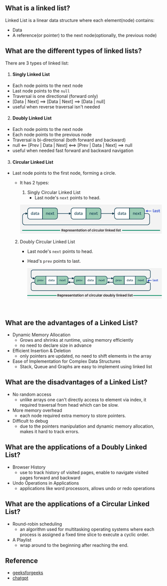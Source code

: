 
## What is a linked list?
Linked List is a linear data structure where each element(node) contains:
- Data
- A reference(or pointer) to the next node(optionally, the previous node)

##  What are the different types of linked lists?
There are 3 types of linked list:
1. #### Singly Linked List
- Each node points to the next node
- Last node points to the `null`
- Traversal is one directional (forward only)
- [Data | Next] ==> [Data | Next] ==> [Data | null]
- useful when reverse traversal isn't needed

2. #### Doubly Linked List
- Each node points to the next node
- Each node points to the previous node
- Traversal is bi-directional (both forward and backward)
- null <== [Prev | Data | Next] <==> [Prev | Data | Next] ==> null
- useful when needed fast forward and backward navigation


3. #### Circular Linked List
- Last node points to the first node, forming a circle.
  - It has 2 types:
    1. Singly Circular Linked List
       - Last node's `next` points to head.<br>

      ![Singly Circular Linked List](Singly%20Circular%20Linked%20List.png)



  2. Doubly Circular Linked List
     - Last node's `next` points to head.
     - Head's `prev` points to last. <br>

       ![Doubly Circular Linked List](Doubly%20Circular%20Linked%20List.png)


<br>

## What are the advantages of a Linked List?
- Dynamic Memory Allocation
  - Grows and shrinks at runtime, using memory efficiently
  - no need to declare size in advance
- Efficient Insertion & Deletion
  - only pointers are updated, no need to shift elements in the array
- Ease of Implementation for Complex Data Structures
  - Stack, Queue and Graphs are easy to implement using linked list

## What are the disadvantages of a Linked List?
- No random access
  - unlike arrays one can't directly access to element via index, it required traversal from head which can be slow.
- More memory overhead
  - each node required extra memory to store pointers.
- Difficult to debug
  - due to the pointers manipulation and dynamic memory allocation, makes it hard to track errors.

## What are the applications of a Doubly Linked List?
- Browser History
  - use to track history of visited pages, enable to navigate visited pages forward and backward
- Undo Operations in Applications
  - applications like word processors, allows undo or redo operations

## What are the applications of a Circular Linked List?
- Round-robin scheduling
  - an algorithm used for multitasking operating systems where each process is assigned a fixed time slice to execute a cyclic order.
- A Playlist
  - wrap around to the beginning after reaching the end.


## Reference
- [geeksforgeeks](https://www.geeksforgeeks.org/commonly-asked-data-structure-interview-questions-on-linked-list/)
- [chatgpt](https://www.chatgpt.com/)